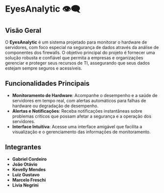 # EyesAnalytic 👁‍🗨

## Visão Geral

O **EyesAnalytic** é um sistema projetado para monitorar o hardware de servidores, com foco especial na segurança de dados através da análise de componentes dos firewalls. O objetivo principal do projeto é fornecer uma solução robusta e confiável que permita a empresas e organizações gerenciar e proteger seus recursos de TI, assegurando que seus dados estejam sempre seguros e acessíveis.

## Funcionalidades Principais

- **Monitoramento de Hardware**: Acompanhe o desempenho e a saúde de servidores em tempo real, com alertas automáticos para falhas de hardware ou degradação de desempenho.
- **Alertas e Notificações**: Receba notificações instantâneas sobre problemas críticos que possam afetar a segurança e a operação dos servidores.
- **Interface Intuitiva**: Acesse uma interface amigável que facilita a visualização e o gerenciamento das informações de monitoramento.

## Integrantes

- **Gabriel Cordeiro**
- **João Otávio**
- **Kevelly Mendes**
- **Luiz Gustavo**
- **Marcelo Freschi**
- **Livia Negrini**

